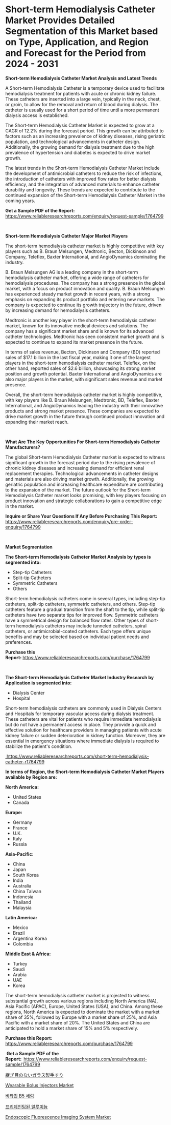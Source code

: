 <p><h1>Short-term Hemodialysis Catheter Market Provides Detailed Segmentation of this Market based on Type, Application, and Region and Forecast for the Period from 2024 - 2031</h1></p><p><strong>Short-term Hemodialysis Catheter Market Analysis and Latest Trends</strong></p>
<p><p>A Short-term Hemodialysis Catheter is a temporary device used to facilitate hemodialysis treatment for patients with acute or chronic kidney failure. These catheters are inserted into a large vein, typically in the neck, chest, or groin, to allow for the removal and return of blood during dialysis. The catheter is usually used for a short period of time until a more permanent dialysis access is established.</p><p>The Short-term Hemodialysis Catheter Market is expected to grow at a CAGR of 12.2% during the forecast period. This growth can be attributed to factors such as an increasing prevalence of kidney diseases, rising geriatric population, and technological advancements in catheter design. Additionally, the growing demand for dialysis treatment due to the high prevalence of hypertension and diabetes is expected to drive market growth.</p><p>The latest trends in the Short-term Hemodialysis Catheter Market include the development of antimicrobial catheters to reduce the risk of infections, the introduction of catheters with improved flow rates for better dialysis efficiency, and the integration of advanced materials to enhance catheter durability and longevity. These trends are expected to contribute to the continued expansion of the Short-term Hemodialysis Catheter Market in the coming years.</p></p>
<p><strong>Get a Sample PDF of the Report:&nbsp;</strong> <a href="https://www.reliableresearchreports.com/enquiry/request-sample/1764799">https://www.reliableresearchreports.com/enquiry/request-sample/1764799</a></p>
<p>&nbsp;</p>
<p><strong>Short-term Hemodialysis Catheter Major Market Players</strong></p>
<p><p>The short-term hemodialysis catheter market is highly competitive with key players such as B. Braun Melsungen, Medtronic, Becton, Dickinson and Company, Teleflex, Baxter International, and AngioDynamics dominating the industry.</p><p>B. Braun Melsungen AG is a leading company in the short-term hemodialysis catheter market, offering a wide range of catheters for hemodialysis procedures. The company has a strong presence in the global market, with a focus on product innovation and quality. B. Braun Melsungen has experienced steady market growth in recent years, with a strong emphasis on expanding its product portfolio and entering new markets. The company is expected to continue its growth trajectory in the future, driven by increasing demand for hemodialysis catheters.</p><p>Medtronic is another key player in the short-term hemodialysis catheter market, known for its innovative medical devices and solutions. The company has a significant market share and is known for its advanced catheter technologies. Medtronic has seen consistent market growth and is expected to continue to expand its market presence in the future.</p><p>In terms of sales revenue, Becton, Dickinson and Company (BD) reported sales of $17.1 billion in the last fiscal year, making it one of the largest players in the short-term hemodialysis catheter market. Teleflex, on the other hand, reported sales of $2.6 billion, showcasing its strong market position and growth potential. Baxter International and AngioDynamics are also major players in the market, with significant sales revenue and market presence.</p><p>Overall, the short-term hemodialysis catheter market is highly competitive, with key players like B. Braun Melsungen, Medtronic, BD, Teleflex, Baxter International, and AngioDynamics leading the industry with their innovative products and strong market presence. These companies are expected to drive market growth in the future through continued product innovation and expanding their market reach.</p></p>
<p>&nbsp;</p>
<p><strong>What Are The Key Opportunities For Short-term Hemodialysis Catheter Manufacturers?</strong></p>
<p><p>The global Short-term Hemodialysis Catheter market is expected to witness significant growth in the forecast period due to the rising prevalence of chronic kidney diseases and increasing demand for efficient renal replacement therapies. Technological advancements in catheter designs and materials are also driving market growth. Additionally, the growing geriatric population and increasing healthcare expenditure are contributing to the expansion of the market. The future outlook for the Short-term Hemodialysis Catheter market looks promising, with key players focusing on product innovation and strategic collaborations to gain a competitive edge in the market.</p></p>
<p><strong>Inquire or Share Your Questions If Any Before Purchasing This Report:</strong> <a href="https://www.reliableresearchreports.com/enquiry/pre-order-enquiry/1764799">https://www.reliableresearchreports.com/enquiry/pre-order-enquiry/1764799</a></p>
<p>&nbsp;</p>
<p><strong>Market Segmentation</strong></p>
<p><strong>The Short-term Hemodialysis Catheter Market Analysis by types is segmented into:</strong></p>
<p><ul><li>Step-tip Catheters</li><li>Split-tip Catheters</li><li>Symmetric Catheters</li><li>Others</li></ul></p>
<p><p>Short-term hemodialysis catheters come in several types, including step-tip catheters, split-tip catheters, symmetric catheters, and others. Step-tip catheters feature a gradual transition from the shaft to the tip, while split-tip catheters have two separate tips for improved flow. Symmetric catheters have a symmetrical design for balanced flow rates. Other types of short-term hemodialysis catheters may include tunneled catheters, spiral catheters, or antimicrobial-coated catheters. Each type offers unique benefits and may be selected based on individual patient needs and preferences.</p></p>
<p><strong>Purchase this Report:&nbsp;</strong><a href="https://www.reliableresearchreports.com/purchase/1764799">https://www.reliableresearchreports.com/purchase/1764799</a></p>
<p>&nbsp;</p>
<p><strong>The Short-term Hemodialysis Catheter Market Industry Research by Application is segmented into:</strong></p>
<p><ul><li>Dialysis Center</li><li>Hospital</li></ul></p>
<p><p>Short-term hemodialysis catheters are commonly used in Dialysis Centers and Hospitals for temporary vascular access during dialysis treatment. These catheters are vital for patients who require immediate hemodialysis but do not have a permanent access in place. They provide a quick and effective solution for healthcare providers in managing patients with acute kidney failure or sudden deterioration in kidney function. Moreover, they are essential in emergency situations where immediate dialysis is required to stabilize the patient's condition.</p></p>
<p><a href="https://www.reliableresearchreports.com/short-term-hemodialysis-catheter-r1764799">&nbsp;https://www.reliableresearchreports.com/short-term-hemodialysis-catheter-r1764799</a></p>
<p><strong>In terms of Region, the Short-term Hemodialysis Catheter Market Players available by Region are:</strong></p>
<p>
    <p> <strong> North America: </strong>
        <ul>
            <li>United States</li>
            <li>Canada</li>
        </ul>
        </p> 
    <p> <strong> Europe: </strong>
        <ul>
            <li>Germany</li>
            <li>France</li>
            <li>U.K.</li>
            <li>Italy</li>
            <li>Russia</li>
        </ul>
        </p> 
    <p> <strong> Asia-Pacific: </strong>
        <ul>
            <li>China</li>
            <li>Japan</li>
            <li>South Korea</li>
            <li>India</li>
            <li>Australia</li>
            <li>China Taiwan</li>
            <li>Indonesia</li>
            <li>Thailand</li>
            <li>Malaysia</li>
        </ul>
        </p> 
    <p> <strong> Latin America: </strong>
        <ul>
            <li>Mexico</li>
            <li>Brazil</li>
            <li>Argentina Korea</li>
            <li>Colombia</li>
        </ul>
        </p> 
    <p> <strong> Middle East & Africa: </strong>
        <ul>
            <li>Turkey</li>
            <li>Saudi</li>
            <li>Arabia</li>
            <li>UAE</li>
            <li>Korea</li>
        </ul>
    </p>
    </p>
<p><p>The short-term hemodialysis catheter market is projected to witness substantial growth across various regions including North America (NA), Asia Pacific (APAC), Europe, United States (USA), and China. Among these regions, North America is expected to dominate the market with a market share of 35%, followed by Europe with a market share of 25%, and Asia Pacific with a market share of 20%. The United States and China are anticipated to hold a market share of 15% and 5% respectively.</p></p>
<p><strong>Purchase this Report: </strong><a href="https://www.reliableresearchreports.com/purchase/1764799">https://www.reliableresearchreports.com/purchase/1764799</a></p>
<p>&nbsp;<strong>Get a Sample PDF of the Report:&nbsp;&nbsp;</strong><a href="https://www.reliableresearchreports.com/enquiry/request-sample/1764799">https://www.reliableresearchreports.com/enquiry/request-sample/1764799</a></p>
<p><strong></strong></p>
<p><p><a href="https://medium.com/@kelsitorphy644/%E6%AC%A1%E3%81%AE%E6%96%87%E3%82%92%E6%97%A5%E6%9C%AC%E8%AA%9E%E3%81%AB%E7%BF%BB%E8%A8%B3%E3%81%97%E3%81%A6%E3%81%8F%E3%81%A0%E3%81%95%E3%81%84-2024%E5%B9%B4%E3%81%8B%E3%82%892031%E5%B9%B4%E3%81%BE%E3%81%A7%E3%81%AE%E6%9C%9F%E9%96%93%E3%81%AB%E4%BA%88%E6%B8%AC%E3%81%95%E3%82%8C%E3%82%8B%E3%82%B7%E3%83%BC%E3%83%A0%E3%83%AC%E3%82%B9%E3%82%AC%E3%83%A9%E3%82%B9%E6%89%8B%E3%81%99%E3%82%8A%E5%B8%82%E5%A0%B4%E5%88%86%E6%9E%90%E3%81%A8%E3%82%B5%E3%82%A4%E3%82%BA-162601532015">継ぎ目のないガラス製手すり</a></p><p><a href="https://github.com/wusalecollins540tpqoz/Market-Research-Report-List-2/blob/main/wearable-bolus-injectors-market.md">Wearable Bolus Injectors Market</a></p><p><a href="https://github.com/royErdmtyan906778/Market-Research-Report-List-1/blob/main/641562546717.md">비타민 B5 세럼</a></p><p><a href="https://github.com/valroy852/Market-Research-Report-List-1/blob/main/337739946718.md">프리페인팅된 알루미늄</a></p><p><a href="https://github.com/kathiaseamanalvaradovlprc2h/Market-Research-Report-List-2/blob/main/endoscopic-fluorescence-imaging-system-market.md">Endoscopic Fluorescence Imaging System Market</a></p></p>